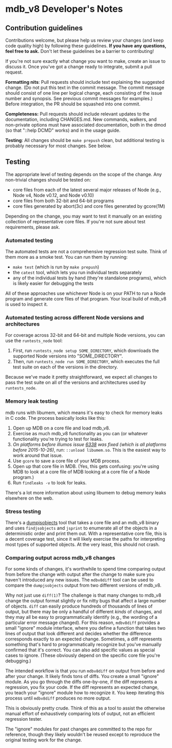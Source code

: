 <!--
    This Source Code Form is subject to the terms of the Mozilla Public
    License, v. 2.0. If a copy of the MPL was not distributed with this
    file, You can obtain one at http://mozilla.org/MPL/2.0/.
-->

<!--
    Copyright (c) 2015, Joyent, Inc.
-->

# mdb_v8 Developer's Notes

## Contribution guidelines

Contributions welcome, but please help us review your changes (and keep code
quality high) by following these guidelines.  **If you have any questions, feel
free to ask.**  Don't let these guidelines be a barrier to contributing!

If you're not sure exactly what change you want to make, create an issue to
discuss it.  Once you've got a change ready to integrate, submit a pull request.

**Formatting nits**: Pull requests should include text explaining the suggested
change.  (Do not put this text in the commit message.  The commit message should
consist of one line per logical change, each consisting of the issue number and
synopsis.  See previous commit messages for examples.)  Before integration, the
PR should be squashed into one commit.

**Completeness:** Pull requests should include relevant updates to the
documentation, including CHANGES.md.  New commands, walkers, and non-private
options must have associated documentation, both in the dmod (so that "::help
DCMD" works) and in the usage guide.

**Testing**: All changes should be `make prepush` clean, but additional testing
is probably necessary for most changes.  See below.


## Testing

The appropriate level of testing depends on the scope of the change.  Any
non-trivial changes should be tested on:

- core files from each of the latest several major releases of Node
  (e.g., Node v4, Node v0.12, and Node v0.10)
- core files from both 32-bit and 64-bit programs
- core files generated by abort(3c) and core files generated by gcore(1M)

Depending on the change, you may want to test it manually on an existing
collection of representative core files.  If you're not sure about test
requirements, please ask.


### Automated testing

The automated tests are not a comprehensive regression test suite.  Think of
them more as a smoke test.  You can run them by running:

- `make test` (which is run by `make prepush`)
- the `catest` tool, which lets you run individual tests separately
- any of the individual tests by hand (they're standalone programs), which is
  likely easier for debugging the tests

All of these approaches use whichever Node is on your PATH to run a Node program
and generate core files of that program.  Your local build of mdb\_v8 is used to
inspect it.


### Automated testing across different Node versions and architectures

For coverage across 32-bit and 64-bit and multiple Node versions, you can use
the `runtests_node` tool:

1. First, run `runtests_node setup SOME_DIRECTORY`, which downloads the
   supported Node versions into "SOME\_DIRECTORY".
2. Then, run `runtests_node run SOME_DIRECTORY`, which executes the full test
   suite on each of the versions in the directory.

Because we've made it pretty straightforward, we expect all changes to pass the
test suite on all of the versions and architectures used by `runtests_node`.


### Memory leak testing

mdb runs with libumem, which means it's easy to check for memory leaks in C
code.  The process basically looks like this:

1. Open up MDB on a core file and load mdb\_v8.
2. Exercise as much mdb\_v8 functionality as you can (or whatever functionality
   you're trying to test for leaks.
3. _On platforms before illumos issue
   [6338](https://www.illumos.org/issues/6338) was fixed (which is all platforms
   before 2015-10-26)_, run: `::unload libumem.so`.  This is the easiest way to
   work around that issue.
4. Use `gcore` to save a core file of your MDB process.
5. Open up that core file in MDB.  (Yes, this gets confusing: you're using MDB
   to look at a core file of MDB looking at a core file of a Node program.)
6. Run `findleaks -v` to look for leaks.

There's a lot more information about using libumem to debug memory leaks
elsewhere on the web.


### Stress testing

There's a [dumpjsobjects](../tools/dumpjsobjects) tool that takes a core file
and an mdb\_v8 binary and uses `findjsobjects` and `jsprint` to enumerate all of
the objects in a deterministic order and print them out.  With a representative
core file, this is a decent coverage test, since it will likely exercise the
paths for interpreting most types of supported objects.  At the very least, this
should not crash.


### Comparing output across mdb_v8 changes

For some kinds of changes, it's worthwhile to spend time comparing output from
before the change with output after the change to make sure you haven't
introduced any new issues.  The `mdbv8diff` tool can be used to compare the
`dumpjsobjects` output from two different versions of mdb\_v8.

Why not just use `diff(1)`?  The challenge is that many changes to mdb\_v8
change the output format slightly or fix nitty bugs that affect a large number
of objects.  `diff` can easily produce hundreds of thousands of lines of output,
but there may be only a handful of different _kinds_ of changes, and they may
all be easy to programmatically identify (e.g., the wording of a particular
error message changed).  For this reason, `mdbv8diff` provides a small "ignore"
module interface, where you define a function that takes two lines of output
that look different and decides whether the difference corresponds exactly to an
expected change.  Sometimes, a diff represents something that's hard to
programmatically recognize but you've manually confirmed that it's correct.  You
can also add specific values as special cases to ignore.  (These obviously
depend on the specific core file you're debugging.)

The intended workflow is that you run `mdbv8diff` on output from before and
after your change.  It likely finds tons of diffs.  You create a small "ignore"
module.  As you go through the diffs one-by-one, if the diff represents a
regression, you fix your code.  If the diff represents an expected change, you
teach your "ignore" module how to recognize it.  You keep iterating this process
until `mdbv8diff` produces no more output.

This is obviously pretty crude.  Think of this as a tool to assist the otherwise
manual effort of exhaustively comparing lots of output, not an efficient
regression tester.

The "ignore" modules for past changes are committed to the repo for reference,
though they likely wouldn't be reused except to reproduce the original testing
work for the change.
